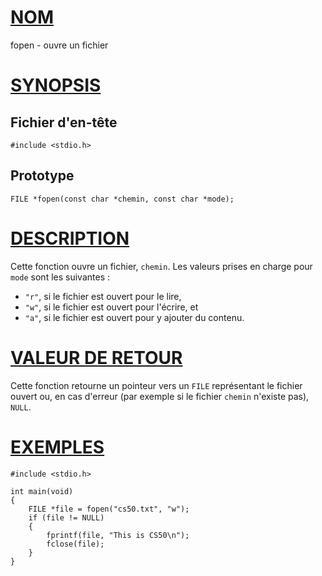 # [NOM](#nom)

fopen - ouvre un fichier

# [SYNOPSIS](#synopsis)

## Fichier d'en-tête

    #include <stdio.h>

## Prototype

    FILE *fopen(const char *chemin, const char *mode);

# [DESCRIPTION](#description)

Cette fonction ouvre un fichier, `chemin`. Les valeurs prises en charge pour `mode` sont les suivantes :

- `"r"`, si le fichier est ouvert pour le lire,
- `"w"`, si le fichier est ouvert pour l'écrire, et
- `"a"`, si le fichier est ouvert pour y ajouter du contenu.

# [VALEUR DE RETOUR](#valeur-de-retour)

Cette fonction retourne un pointeur vers un `FILE` représentant le fichier ouvert ou, en cas d'erreur (par exemple si le fichier `chemin` n'existe pas), `NULL`.

# [EXEMPLES](#exemples)

    #include <stdio.h>

    int main(void)
    {
        FILE *file = fopen("cs50.txt", "w");
        if (file != NULL)
        {
            fprintf(file, "This is CS50\n");
            fclose(file);
        }
    }
